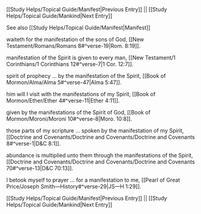 [[Study Helps/Topical Guide/Manifest|Previous Entry]]  ||  [[Study Helps/Topical Guide/Mankind|Next Entry]]

 See also [[Study Helps/Topical Guide/Manifest|Manifest]]

 waiteth for the manifestation of the sons of God, [[New Testament/Romans/Romans 8#^verse-19|Rom. 8:19]].

 manifestation of the Spirit is given to every man, [[New Testament/1 Corinthians/1 Corinthians 12#^verse-7|1 Cor. 12:7]].

 spirit of prophecy ... by the manifestation of the Spirit, [[Book of Mormon/Alma/Alma 5#^verse-47|Alma 5:47]].

 him will I visit with the manifestations of my Spirit, [[Book of Mormon/Ether/Ether 4#^verse-11|Ether 4:11]].

 given by the manifestations of the Spirit of God, [[Book of Mormon/Moroni/Moroni 10#^verse-8|Moro. 10:8]].

 those parts of my scripture ... spoken by the manifestation of my Spirit, [[Doctrine and Covenants/Doctrine and Covenants/Doctrine and Covenants 8#^verse-1|D&C 8:1]].

 abundance is multiplied unto them through the manifestations of the Spirit, [[Doctrine and Covenants/Doctrine and Covenants/Doctrine and Covenants 70#^verse-13|D&C 70:13]].

 I betook myself to prayer ... for a manifestation to me, [[Pearl of Great Price/Joseph Smith—History#^verse-29|JS—H 1:29]].

[[Study Helps/Topical Guide/Manifest|Previous Entry]]  ||  [[Study Helps/Topical Guide/Mankind|Next Entry]]